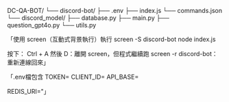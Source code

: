 DC-QA-BOT/
└── discord-bot/
    ├── .env
    ├── index.js
    └── commands.json
└── discord_model/
    ├── database.py
    ├── main.py
    ├── question_gpt4o.py
    └── utils.py

「使用 screen（互動式背景執行）執行
screen -S discord-bot
node index.js

按下：
Ctrl + A 然後 D：離開 screen，但程式繼續跑
screen -r discord-bot：重新連線回來」

「.env檔包含
TOKEN=
CLIENT_ID=
API_BASE=

REDIS_URI="」
